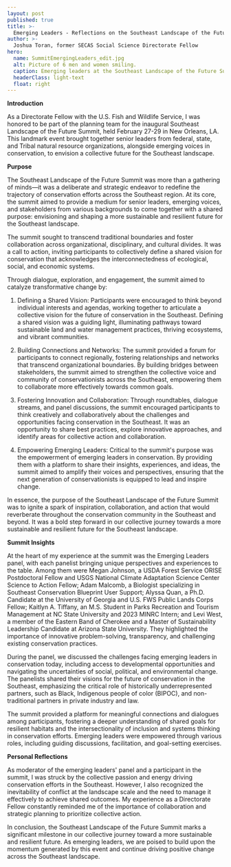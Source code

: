 ```yaml
---
layout: post
published: true
title: >-
  Emerging Leaders - Reflections on the Southeast Landscape of the Future Summit
author: >-
  Joshua Toran, former SECAS Social Science Directorate Fellow
hero:
  name: SummitEmergingLeaders_edit.jpg
  alt: Picture of 6 men and women smiling.
  caption: Emerging leaders at the Southeast Landscape of the Future Summit. Pictured from left to right - Adam Malcomb, Levi West, Megan Johnson, Alyssa Quan, Kaitlyn Tiffany, and Joshua Toran III. Photo by Amanda Sesser, SECAS.
  headerClass: light-text
  float: right
---
```

**Introduction**  

As a Directorate Fellow with the U.S. Fish and Wildlife Service, I was honored to be part of the planning team for the inaugural Southeast Landscape of the Future Summit, held February 27-29 in New Orleans, LA. This landmark event brought together senior leaders from federal, state, and Tribal natural resource organizations, alongside emerging voices in conservation, to envision a collective future for the Southeast landscape.<!--more-->

**Purpose**  

The Southeast Landscape of the Future Summit was more than a gathering of minds—it was a deliberate and strategic endeavor to redefine the trajectory of conservation efforts across the Southeast region. At its core, the summit aimed to provide a medium for senior leaders, emerging voices, and stakeholders from various backgrounds to come together with a shared purpose: envisioning and shaping a more sustainable and resilient future for the Southeast landscape.

The summit sought to transcend traditional boundaries and foster collaboration across organizational, disciplinary, and cultural divides. It was a call to action, inviting participants to collectively define a shared vision for conservation that acknowledges the interconnectedness of ecological, social, and economic systems.

Through dialogue, exploration, and engagement, the summit aimed to catalyze transformative change by:

1. Defining a Shared Vision: Participants were encouraged to think beyond individual interests and agendas, working together to articulate a collective vision for the future of conservation in the Southeast. Defining a shared vision was a guiding light, illuminating pathways toward sustainable land and water management practices, thriving ecosystems, and vibrant communities.

2. Building Connections and Networks: The summit provided a forum for participants to connect regionally, fostering relationships and networks that transcend organizational boundaries. By building bridges between stakeholders, the summit aimed to strengthen the collective voice and community of conservationists across the Southeast, empowering them to collaborate more effectively towards common goals.

3. Fostering Innovation and Collaboration: Through roundtables, dialogue streams, and panel discussions, the summit encouraged participants to think creatively and collaboratively about the challenges and opportunities facing conservation in the Southeast. It was an opportunity to share best practices, explore innovative approaches, and identify areas for collective action and collaboration.

4. Empowering Emerging Leaders: Critical to the summit's purpose was the empowerment of emerging leaders in conservation. By providing them with a platform to share their insights, experiences, and ideas, the summit aimed to amplify their voices and perspectives, ensuring that the next generation of conservationists is equipped to lead and inspire change.

In essence, the purpose of the Southeast Landscape of the Future Summit was to ignite a spark of inspiration, collaboration, and action that would reverberate throughout the conservation community in the Southeast and beyond. It was a bold step forward in our collective journey towards a more sustainable and resilient future for the Southeast landscape.

**Summit Insights** 

At the heart of my experience at the summit was the Emerging Leaders panel, with each panelist bringing unique perspectives and experiences to the table. Among them were Megan Johnson, a USDA Forest Service ORISE Postdoctoral Fellow and USGS National Climate Adaptation Science Center Science to Action Fellow; Adam Malcomb, a Biologist specializing in Southeast Conservation Blueprint User Support; Alyssa Quan, a Ph.D. Candidate at the University of Georgia and U.S. FWS Public Lands Corps Fellow; Kaitlyn A. Tiffany, an M.S. Student in Parks Recreation and Tourism Management at NC State University and 2023 MINRC Intern; and Levi West, a member of the Eastern Band of Cherokee and a Master of Sustainability Leadership Candidate at Arizona State University. They highlighted the importance of innovative problem-solving, transparency, and challenging existing conservation practices.

During the panel, we discussed the challenges facing emerging leaders in conservation today, including access to developmental opportunities and navigating the uncertainties of social, political, and environmental change. The panelists shared their visions for the future of conservation in the Southeast, emphasizing the critical role of historically underrepresented partners, such as Black, Indigenous people of color (BIPOC), and non-traditional partners in private industry and law.

The summit provided a platform for meaningful connections and dialogues among participants, fostering a deeper understanding of shared goals for resilient habitats and the intersectionality of inclusion and systems thinking in conservation efforts. Emerging leaders were empowered through various roles, including guiding discussions, facilitation, and goal-setting exercises.

**Personal Reflections**  

As moderator of the emerging leaders' panel and a participant in the summit, I was struck by the collective passion and energy driving conservation efforts in the Southeast. However, I also recognized the inevitability of conflict at the landscape scale and the need to manage it effectively to achieve shared outcomes. My experience as a Directorate Fellow constantly reminded me of the importance of collaboration and strategic planning to prioritize collective action.

In conclusion, the Southeast Landscape of the Future Summit marks a significant milestone in our collective journey toward a more sustainable and resilient future. As emerging leaders, we are poised to build upon the momentum generated by this event and continue driving positive change across the Southeast landscape.

